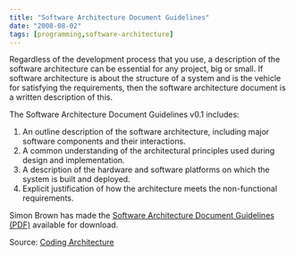 ```yaml
---
title: "Software Architecture Document Guidelines"
date: "2008-08-02"
tags: [programming,software-architecture]
---
```


Regardless of the development process that you use, a description of the software architecture can be essential for any project, big or small. If software architecture is about the structure of a system and is the vehicle for satisfying the requirements, then the software architecture document is a written description of this.

The Software Architecture Document Guidelines v0.1 includes:

1. An outline description of the software architecture, including major software components and their interactions.
2. A common understanding of the architectural principles used during design and implementation.
3. A description of the hardware and software platforms on which the system is built and deployed.
4. Explicit justification of how the architecture meets the non-functional requirements.

Simon Brown has made the [Software Architecture Document Guidelines (PDF)](http://www.codingthearchitecture.com/files/software-architecture-document-guidelines-v0.1.pdf) available for download.

Source: [Coding Architecture](http://www.codingthearchitecture.com/2008/03/18/software_architecture_document_guidelines.html)
